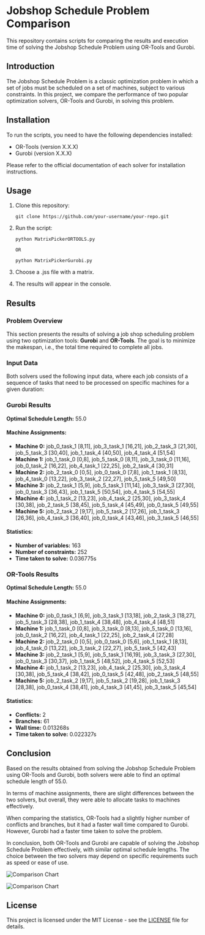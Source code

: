 # Jobshop Schedule Problem Comparison

This repository contains scripts for comparing the results and execution time of solving the Jobshop Schedule Problem using OR-Tools and Gurobi.

## Introduction

The Jobshop Schedule Problem is a classic optimization problem in which a set of jobs must be scheduled on a set of machines, subject to various constraints. In this project, we compare the performance of two popular optimization solvers, OR-Tools and Gurobi, in solving this problem.

## Installation

To run the scripts, you need to have the following dependencies installed:

- OR-Tools (version X.X.X)
- Gurobi (version X.X.X)

Please refer to the official documentation of each solver for installation instructions.

## Usage

1. Clone this repository:

   ```
   git clone https://github.com/your-username/your-repo.git
   ```

2. Run the script:

   ```
   python MatrixPickerORTOOLS.py

   OR

   python MatrixPickerGurobi.py

   ```

3. Choose a .jss file with a matrix.

4. The results will appear in the console.

## Results

### Problem Overview

This section presents the results of solving a job shop scheduling problem using two optimization tools: **Gurobi** and **OR-Tools**. The goal is to minimize the makespan, i.e., the total time required to complete all jobs.

### Input Data

Both solvers used the following input data, where each job consists of a sequence of tasks that need to be processed on specific machines for a given duration:

### Gurobi Results

**Optimal Schedule Length:** 55.0

#### Machine Assignments:

- **Machine 0:** job_0_task_1 [8,11], job_3_task_1 [16,21], job_2_task_3 [21,30], job_5_task_3 [30,40], job_1_task_4 [40,50], job_4_task_4 [51,54]
- **Machine 1:** job_1_task_0 [0,8], job_5_task_0 [8,11], job_3_task_0 [11,16], job_0_task_2 [16,22], job_4_task_1 [22,25], job_2_task_4 [30,31]
- **Machine 2:** job_2_task_0 [0,5], job_0_task_0 [7,8], job_1_task_1 [8,13], job_4_task_0 [13,22], job_3_task_2 [22,27], job_5_task_5 [49,50]
- **Machine 3:** job_2_task_1 [5,9], job_5_task_1 [11,14], job_3_task_3 [27,30], job_0_task_3 [36,43], job_1_task_5 [50,54], job_4_task_5 [54,55]
- **Machine 4:** job_1_task_2 [13,23], job_4_task_2 [25,30], job_3_task_4 [30,38], job_2_task_5 [38,45], job_5_task_4 [45,49], job_0_task_5 [49,55]
- **Machine 5:** job_2_task_2 [9,17], job_5_task_2 [17,26], job_1_task_3 [26,36], job_4_task_3 [36,40], job_0_task_4 [43,46], job_3_task_5 [46,55]

#### Statistics:

- **Number of variables:** 163
- **Number of constraints:** 252
- **Time taken to solve:** 0.036775s

### OR-Tools Results

**Optimal Schedule Length:** 55.0

#### Machine Assignments:

- **Machine 0:** job_0_task_1 [6,9], job_3_task_1 [13,18], job_2_task_3 [18,27], job_5_task_3 [28,38], job_1_task_4 [38,48], job_4_task_4 [48,51]
- **Machine 1:** job_1_task_0 [0,8], job_3_task_0 [8,13], job_5_task_0 [13,16], job_0_task_2 [16,22], job_4_task_1 [22,25], job_2_task_4 [27,28]
- **Machine 2:** job_2_task_0 [0,5], job_0_task_0 [5,6], job_1_task_1 [8,13], job_4_task_0 [13,22], job_3_task_2 [22,27], job_5_task_5 [42,43]
- **Machine 3:** job_2_task_1 [5,9], job_5_task_1 [16,19], job_3_task_3 [27,30], job_0_task_3 [30,37], job_1_task_5 [48,52], job_4_task_5 [52,53]
- **Machine 4:** job_1_task_2 [13,23], job_4_task_2 [25,30], job_3_task_4 [30,38], job_5_task_4 [38,42], job_0_task_5 [42,48], job_2_task_5 [48,55]
- **Machine 5:** job_2_task_2 [9,17], job_5_task_2 [19,28], job_1_task_3 [28,38], job_0_task_4 [38,41], job_4_task_3 [41,45], job_3_task_5 [45,54]

#### Statistics:

- **Conflicts:** 2
- **Branches:** 61
- **Wall time:** 0.013268s
- **Time taken to solve:** 0.022327s

## Conclusion

Based on the results obtained from solving the Jobshop Schedule Problem using OR-Tools and Gurobi, both solvers were able to find an optimal schedule length of 55.0. 

In terms of machine assignments, there are slight differences between the two solvers, but overall, they were able to allocate tasks to machines effectively. 

When comparing the statistics, OR-Tools had a slightly higher number of conflicts and branches, but it had a faster wall time compared to Gurobi. However, Gurobi had a faster time taken to solve the problem.

In conclusion, both OR-Tools and Gurobi are capable of solving the Jobshop Schedule Problem effectively, with similar optimal schedule lengths. The choice between the two solvers may depend on specific requirements such as speed or ease of use.

![Comparison Chart](images/comparison_chart.png)


![Comparison Chart](images/comparison_chart.png)

## License

This project is licensed under the MIT License - see the [LICENSE](LICENSE) file for details.
